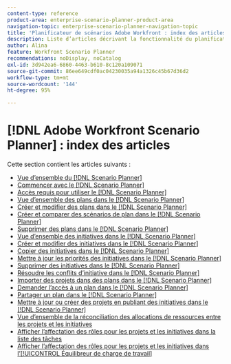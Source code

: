 ```yaml
---
content-type: reference
product-area: enterprise-scenario-planner-product-area
navigation-topic: enterprise-scenario-planner-navigation-topic
title: 'Planificateur de scénarios Adobe Workfront : index des articles'
description: Liste d’articles décrivant la fonctionnalité du planificateur de scénarios Workfront.
author: Alina
feature: Workfront Scenario Planner
recommendations: noDisplay, noCatalog
exl-id: 3d942ea6-6860-4463-b610-8c120a109071
source-git-commit: 86ee649cdf0ac04230035a94a1326c45b67d36d2
workflow-type: tm+mt
source-wordcount: '144'
ht-degree: 95%

---
```


# [!DNL Adobe Workfront Scenario Planner] : index des articles

Cette section contient les articles suivants :

* [Vue d’ensemble du  [!DNL Scenario Planner] ](../scenario-planner/scenario-planner-overview.md)
* [Commencer avec le  [!DNL Scenario Planner]](../scenario-planner/get-started-with-scenario-planning.md)
* [Accès requis pour utiliser le  [!DNL Scenario Planner]](../scenario-planner/access-needed-to-use-sp.md)
* [Vue d’ensemble des plans dans le  [!DNL Scenario Planner]](../scenario-planner/plans-overview.md)
* [Créer et modifier des plans dans le  [!DNL Scenario Planner]](../scenario-planner/create-and-edit-plans.md)
* [Créer et comparer des scénarios de plan dans le  [!DNL Scenario Planner]](../scenario-planner/create-and-compare-scenarios-for-a-plan.md)
* [Supprimer des plans dans le  [!DNL Scenario Planner]](../scenario-planner/delete-plans.md)
* [Vue d’ensemble des initiatives dans le  [!DNL Scenario Planner]](../scenario-planner/initiatives-overview.md)
* [Créer et modifier des initiatives dans le  [!DNL Scenario Planner]](../scenario-planner/create-and-edit-initiatives.md)
* [Copier des initiatives dans le  [!DNL Scenario Planner]](../scenario-planner/copy-initiatives.md)
* [Mettre à jour les priorités des initiatives dans le  [!DNL Scenario Planner]](../scenario-planner/prioritize-initiatives.md)
* [Supprimer des initiatives dans le  [!DNL Scenario Planner]](../scenario-planner/delete-initiatives.md)
* [Résoudre les conflits d’initiative dans le  [!DNL Scenario Planner]](../scenario-planner/resolve-conflicts-in-sp.md)
* [Importer des projets dans des plans dans le  [!DNL Scenario Planner]](../scenario-planner/import-projects-to-plans.md)
* [Demander l’accès à un plan dans le  [!DNL Scenario Planner]](../scenario-planner/request-access-to-plan.md)
* [Partager un plan dans le  [!DNL Scenario Planner]](../scenario-planner/share-a-plan.md)
* [Mettre à jour ou créer des projets en publiant des initiatives dans le  [!DNL Scenario Planner]](../scenario-planner/publish-scenarios-update-projects.md)
* [Vue d’ensemble de la réconciliation des allocations de ressources entre les projets et les initiatives](../scenario-planner/overview-reconcile-allocations-between-projects-initiatives.md)
* [Afficher l’affectation des rôles pour les projets et les initiatives dans la liste des tâches](../scenario-planner/show-role-allocation-task-list-nwe.md)
* [Afficher l’affectation des rôles pour les projets et les initiatives dans l’[!UICONTROL Équilibreur de charge de travail]](../scenario-planner/show-role-allocation-workload-balancer.md)

 

